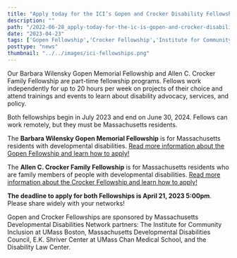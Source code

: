 ```yaml
---
title: "Apply today for the ICI’s Gopen and Crocker Disability Fellowships!"
description: ""
path: "/2022-06-28_apply-today-for-the-ic-is-gopen-and-crocker-disability-fellowships.md"
date: "2023-04-23"
tags: ['Gopen Fellowship','Crocker Fellowship','Institute for Community Inclusion']
posttype: "news"
thumbnail: "../../images/ici-fellowships.png"
---
```



Our Barbara Wilensky Gopen Memorial Fellowship and Allen C. Crocker Family Fellowship are part-time fellowship programs. Fellows work independently for up to 20 hours per week on projects of their choice and attend trainings and events to learn about disability advocacy, services, and policy. 

Both fellowships begin in July 2023 and end on June 30, 2024. Fellows can work remotely, but they must be Massachusetts residents.  

The **Barbara Wilensky Gopen Memorial Fellowship** is for Massachusetts residents with developmental disabilities. [Read more information about the Gopen Fellowship and learn how to apply!](/about/fellowships/gopen/)

The **Allen C. Crocker Family Fellowship** is for Massachusetts residents who are family members of people with developmental disabilities. [Read more information about the Crocker Fellowship and learn how to apply!](/about/fellowships/crocker)

**The deadline to apply for both Fellowships is April 21, 2023 5:00pm**. Please share widely with your networks!

Gopen and Crocker Fellowships are sponsored by Massachusetts Developmental Disabilities Network partners: The Institute for Community Inclusion at UMass Boston, Massachusetts Developmental Disabilities Council, E.K. Shriver Center at UMass Chan Medical School, and the Disability Law Center.
